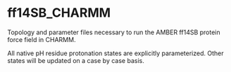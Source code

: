 # ff14SB_CHARMM
Topology and parameter files necessary to run the AMBER ff14SB protein force field in CHARMM.

All native pH residue protonation states are explicitly parameterized. Other states will be updated on a case by case basis.
